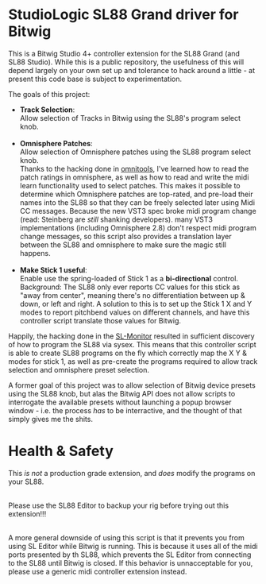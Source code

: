 # StudioLogic SL88 Grand driver for Bitwig

This is a Bitwig Studio 4+ controller extension for the SL88 Grand (and SL88 Studio).
While this is a public repository, the usefulness of this will depend largely on your own set up and tolerance to hack around a little - at present this code base is subject to experimentation.

The goals of this project:
- **Track Selection**:<br>Allow selection of Tracks in Bitwig using the SL88's program select knob.<br><br>
- **Omnisphere Patches**:<br>Allow selection of Omnisphere patches using the SL88 program select knob.<br>Thanks to the hacking done in [omnitools](https://github.com/maranite/omnitools), I've learned how to read the patch ratings in omnisphere, as well as how to read and write the midi learn functionality used to select patches. This makes it possible to determine which Omnisphere patches are top-rated, and pre-load their names into the SL88 so that they can be freely selected later using Midi CC messages. Because the new VST3 spec broke midi program change (read: Steinberg are _still_ shanking developers). many VST3 implementations (including Omnisphere 2.8) don't respect midi program change messages, so this script also provides a translation layer between the SL88 and omnisphere to make sure the magic still happens.<br><br>
- **Make Stick 1 useful**:<br>Enable use the spring-loaded of Stick 1 as a **bi-directional** control.<br>Background: The SL88 only ever reports CC values for this stick as "away from center", meaning there's no differentiation between up & down, or left and right. A solution to this is to set up the Stick 1 X and Y modes to report pitchbend values on different channels, and have this controller script translate those values for Bitwig.

Happily, the hacking done in the [SL-Monitor](https://github.com/maranite/SL-Monitor) resulted in sufficient discovery of how to program the SL88 via sysex. This means that this controller script is able to create SL88 programs on the fly which correctly map the X Y & modes for stick 1, as well as pre-create the programs required to allow track selection and omnisphere preset selection.

A former goal of this project was to allow selection of Bitwig device presets using the SL88 knob, but alas the Bitwig API does not allow scripts to interrogate the available presets without launching a popup browser window - i.e. the process _has_ to be interractive, and the thought of that simply gives me the shits.

# Health & Safety

This _is not_ a production grade extension, and _does_ modify the programs on your SL88. <br><br>

Please use the SL88 Editor to backup your rig before trying out this extension!!!<br><br>

A more general downside of using this script is that it prevents you from using SL Editor while Bitwig is running. This is because it uses all of the midi ports presented by th SL88, which prevents the SL Editor from connecting to the SL88 until Bitwig is closed. If this behavior is unnacceptable for you, please use a generic midi controller extension instead.
